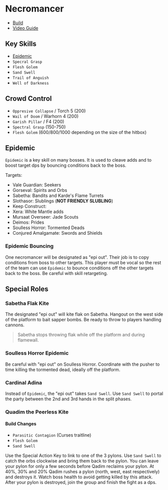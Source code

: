 # Necromancer

- [Build](http://gw2skills.net/editor/?PSxEs8NssBGImGjEL2r6nJA-zRJYmR7fh0SIkbB0RC49BJI2CvGQMtB-e)
- [Video Guide](https://youtu.be/auDt9d45EFQ)

## Key Skills

- [Epidemic](#epidemic)
- `Specral Grasp`
- `Flesh Golem`
- `Sand Swell`
- `Trail of Anguish`
- `Well of Darkness`

## Crowd Control

- `Oppresive Collapse` / Torch 5 (200)
- `Wail of Doom` / Warhorn 4 (200)
- `Garish Pillar` / F4 (200)
- `Spectral Grasp` (150-750)
- `Flesh Golem` (600/800/1000 depending on the size of the hitbox)

## Epidemic

`Epidemic` is a key skill on many bosses.
It is used to cleave adds and
to boost target dps by bouncing conditions
back to the boss.

Targets:

- Vale Guardian: Seekers
- Gorseval: Spirits and Orbs
- Sabetha: Bandits and Karde's Flame Turrets
- Slothasor: Slublings (**NOT FRIENDLY SLUBLING**)
- Keep Construct: 
- Xera: White Mantle adds
- Mursaat Overseer: Jade Scouts
- Deimos: Prides
- Soulless Horror: Tormented Deads
- Conjured Amalgamate: Swords and Shields

### Epidemic Bouncing

One necromancer will be designated as "epi out".
Their job is to copy conditions from boss to other targets.
This player must be vocal so the rest of the team can
use `Epidemic` to bounce conditions off the other targets back to the boss.
Be careful with skill retargeting.

## Special Roles

### Sabetha Flak Kite

The designated "epi out" will kite flak on Sabetha.
Hangout on the west side of the platform to bait sapper bombs.
Be ready to throw to players handling cannons.

> Sabetha stops throwing flak
  while off the platform
  and during flamewall.

### Soulless Horror Epidemic

Be careful with "epi out" on Soulless Horror.
Coordinate with the pusher to time killing the tormented dead,
ideally off the platform.

### Cardinal Adina

Instead of `Epidemic`, the "epi out" takes `Sand Swell`.
Use `Sand Swell` to portal the party
between the 2nd and 3rd hands in the split phases.

### Quadim the Peerless Kite

#### Build Changes

- `Parasitic Contagion` (Curses traitline)
- `Flesh Golem`
- `Sand Swell`

Use the Special Action Key to link to one of the 3 pylons.
Use `Sand Swell` to catch the orbs clockwise and bring them back to the pylon.
You can leave your pylon for only a few seconds before Qadim reclaims your pylon.
At 40%, 30% and 20% Qadim rushes a pylon (north, west, east respectively) and destroys it.
Watch boss health to avoid getting killed by this attack.
After your pylon is destroyed, join the group and finish the fight as a dps.
